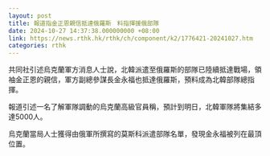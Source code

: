 ```yaml
---
layout: post
title: 報道指金正恩親信抵達俄羅斯　料指揮援俄部隊
date: 2024-10-27 14:37:38.000000000 +08:00
link: https://news.rthk.hk/rthk/ch/component/k2/1776421-20241027.htm
categories: rthk
---
```


共同社引述烏克蘭軍方消息人士說，北韓派遣至俄羅斯的部隊已陸續抵達戰場，領袖金正恩的親信，軍方副總參謀長金永福也抵達俄羅斯，預料成為北韓部隊總指揮。

報道引述一名了解軍隊調動的烏克蘭高級官員稱，預計到明日，北韓軍隊將集結多達5000人。

烏克蘭當局人士獲得由俄軍所撰寫的莫斯科派遣部隊名單，發現金永福被列在最頂位置。
